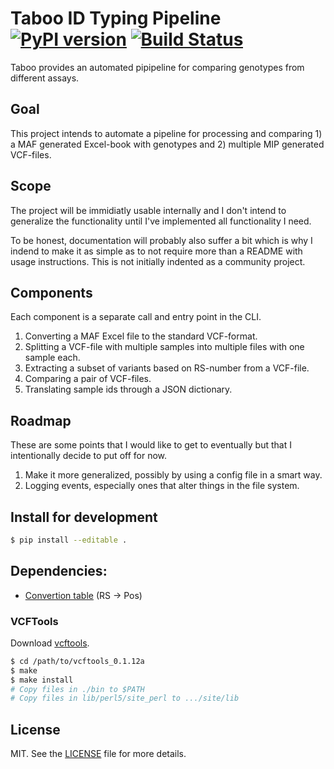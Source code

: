 # Taboo ID Typing Pipeline [![PyPI version][fury-image]][fury-url] [![Build Status][travis-image]][travis-url]
Taboo provides an automated pipipeline for comparing genotypes from different assays.

## Goal
This project intends to automate a pipeline for processing and comparing 1) a MAF generated Excel-book with genotypes and 2) multiple MIP generated VCF-files.

## Scope
The project will be immidiatly usable internally and I don't intend to generalize the functionality until I've implemented all functionality I need.

To be honest, documentation will probably also suffer a bit which is why I indend to make it as simple as to not require more than a README with usage instructions. This is not initially indented as a community project.

## Components
Each component is a separate call and entry point in the CLI.

1. Converting a MAF Excel file to the standard VCF-format.
2. Splitting a VCF-file with multiple samples into multiple files with one sample each.
3. Extracting a subset of variants based on RS-number from a VCF-file.
4. Comparing a pair of VCF-files.
5. Translating sample ids through a JSON dictionary.

## Roadmap
These are some points that I would like to get to eventually but that I intentionally decide to put off for now.

1. Make it more generalized, possibly by using a config file in a smart way.
2. Logging events, especially ones that alter things in the file system.

## Install for development

```bash
$ pip install --editable .
```

## Dependencies:
- [Convertion table][biomart-link] (RS -> Pos)

### VCFTools
Download [vcftools](http://sourceforge.net/projects/vcftools/files/).

```bash
$ cd /path/to/vcftools_0.1.12a
$ make
$ make install
# Copy files in ./bin to $PATH
# Copy files in lib/perl5/site_perl to .../site/lib
```

## License
MIT. See the [LICENSE](LICENSE) file for more details.


[fury-url]: http://badge.fury.io/py/taboo
[fury-image]: https://badge.fury.io/py/taboo.png

[travis-url]: https://travis-ci.org/robinandeer/taboo
[travis-image]: https://travis-ci.org/robinandeer/taboo.png?branch=develop

[biomart-link]: http://www.ensembl.org/biomart/martview/7e283b1844f188e5b4d0638de21a9062?VIRTUALSCHEMANAME=default&ATTRIBUTES=hsapiens_snp.default.snp.chr_name|hsapiens_snp.default.snp.chrom_start|hsapiens_snp.default.snp.refsnp_id|hsapiens_snp.default.snp.allele&FILTERS=hsapiens_snp.default.filters.variation_source."dbSNP"|hsapiens_snp.default.filters.snp_filter."rs9434742,rs3753313,rs2076457,rs1065772,rs1056847,rs11264295,rs2296288,rs4804,rs1044973,rs2241801,rs3814354,rs1043833,rs1469375,rs2633852,rs1054975,rs1531875,rs2279077,rs11797,rs868891,rs1565377,rs900171,rs1056932,rs231399,rs2236052,rs3733276,rs6855349,rs6855305,rs10069050,rs8654,rs41115,rs42427,rs2273235,rs2273234,rs1050775,rs3734404,rs4871,rs204883,rs1015149,rs6883,rs16888055,rs648396,rs3734441,rs3752714,rs218965,rs7953,rs2159158,rs710098,rs1045510,rs1045511,rs2013586,rs3812471,rs11789987,rs2787374,rs8507,rs1056171,rs2229974,rs2250411,rs7070678,rs7076239,rs10763354,rs1675133,rs918144,rs587985,rs7300444,rs2075378,rs1059360,rs8716,rs10876422,rs2271189,rs3825175,rs5744857,rs14105,rs7797,rs10144418,rs7250,rs3825555,rs13065,rs1803283,rs501231,rs2970357,rs12906163,rs325400,rs8024370,rs1805105,rs26840,rs1049208,rs887854,rs1050068,rs1050069,rs2075511,rs4077410,rs1131220,rs7195377,rs3809871,rs216193,rs12452857,rs507577,rs2070106,rs2228253,rs2228251,rs2229358,rs2230772,rs1037256,rs674402,rs9302885,rs3809997,rs759073,rs7255265,rs3745681,rs2279003,rs12602,rs2292812,rs10423138,rs3764535,rs6110019,rs3810526,rs495337,rs492702,rs2229741,rs2839181,rs11702450,rs4488761,rs4633,rs12148,rs4898,rs1043031,rs1043034,rs11010"&VISIBLEPANEL=resultspanel
